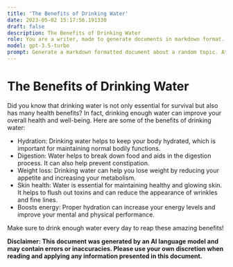 ```yaml
---
title: 'The Benefits of Drinking Water'
date: 2023-05-02 15:17:56.191330
draft: false
description: The Benefits of Drinking Water
role: You are a writer, made to generate documents in markdown format. It is very important that all of the documents you generate are in valid markdown format.
model: gpt-3.5-turbo
prompt: Generate a markdown formatted document about a random topic. At the bottom, include a disclaimer explaining that the document was generated by you. The first line of the document should be the title. Make sure that the entire document is in proper markdown format, using a mix of various tags to make the document visually appealing.
---
```


# The Benefits of Drinking Water

Did you know that drinking water is not only essential for survival but also has many health benefits? In fact, drinking enough water can improve your overall health and well-being. Here are some of the benefits of drinking water:

- Hydration: Drinking water helps to keep your body hydrated, which is important for maintaining normal bodily functions.
- Digestion: Water helps to break down food and aids in the digestion process. It can also help prevent constipation.
- Weight loss: Drinking water can help you lose weight by reducing your appetite and increasing your metabolism.
- Skin health: Water is essential for maintaining healthy and glowing skin. It helps to flush out toxins and can reduce the appearance of wrinkles and fine lines.
- Boosts energy: Proper hydration can increase your energy levels and improve your mental and physical performance.

Make sure to drink enough water every day to reap these amazing benefits!

**Disclaimer: This document was generated by an AI language model and may contain errors or inaccuracies. Please use your own discretion when reading and applying any information presented in this document.**